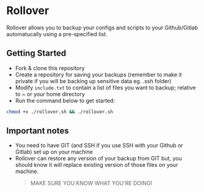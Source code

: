 # Rollover

Rollover allows you to backup your configs and scripts to your Github/Gitlab automatucally using a pre-specified list.

## Getting Started

- Fork & clone this repository
- Create a repository for saving your backups (remember to make it private if you will be backing up sensitive data eg. .ssh folder)
- Modify `include.txt` to contain a list of files you want to backup; relative to ~ or your home directory
- Run the command below to get started:

```bash
chmod +x ./rollover.sh && ./rollover.sh
```

## Important notes

- You need to have GIT (and SSH if you use SSH with your Github or Gitlab) set up on your machine
- Rollover can restore any version of your backup from GIT but, you should know it will replace existing version of those files on your machine.
  > MAKE SURE YOU KNOW WHAT YOU'RE DOING!
